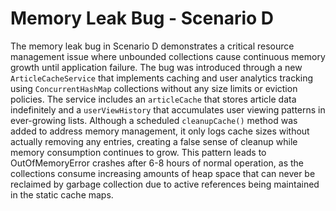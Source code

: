 # Memory Leak Bug - Scenario D

The memory leak bug in Scenario D demonstrates a critical resource management issue where unbounded collections cause continuous memory growth until application failure. The bug was introduced through a new `ArticleCacheService` that implements caching and user analytics tracking using `ConcurrentHashMap` collections without any size limits or eviction policies. The service includes an `articleCache` that stores article data indefinitely and a `userViewHistory` that accumulates user viewing patterns in ever-growing lists. Although a scheduled `cleanupCache()` method was added to address memory management, it only logs cache sizes without actually removing any entries, creating a false sense of cleanup while memory consumption continues to grow. This pattern leads to OutOfMemoryError crashes after 6-8 hours of normal operation, as the collections consume increasing amounts of heap space that can never be reclaimed by garbage collection due to active references being maintained in the static cache maps.
